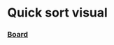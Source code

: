 
# Quick sort visual

### [Board](https://miro.com/welcomeonboard/Y0JzRXRsTUJxa2ZWWTNrbk9hcGhmc0h6aFd1VVhSb09ja2NqbEtWR1BhMFplZTFaYnZ5Y0l2dlRjS2J6b3VvNXwzMDc0NDU3MzU3MzU4Mjc2Mjk1)

